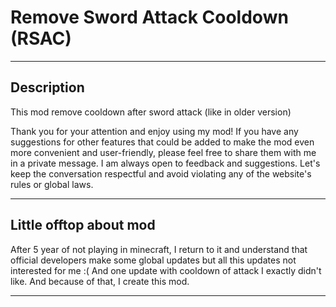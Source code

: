 # Remove Sword Attack Cooldown (RSAC)

---

## Description

This mod remove cooldown after sword attack (like in older version)

Thank you for your attention and enjoy using my mod! If you have any suggestions for other features that could be added to make the mod even more convenient and user-friendly, please feel free to share them with me in a private message. I am always open to feedback and suggestions. Let's keep the conversation respectful and avoid violating any of the website's rules or global laws. 

---

## Little offtop about mod

After 5 year of not playing in minecraft, I return to it and understand that official developers make some global updates but all this updates not interested for me :( And one update with cooldown of attack I exactly didn't like. And because of that, I create this mod.

---
